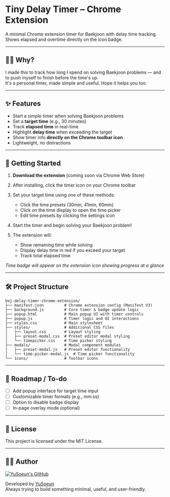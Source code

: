 # Tiny Delay Timer – Chrome Extension

A minimal Chrome extension timer for Baekjoon with delay time tracking.  
Shows elapsed and overtime directly on the icon badge.

---

## 🙋‍♂️ Why?

I made this to track how long I spend on solving Baekjoon problems — and to push myself to finish before the time's up.  
It's a personal timer, made simple and useful. Hope it helps you too.

---

## ✨ Features

- Start a simple timer when solving Baekjoon problems
- Set a **target time** (e.g., 30 minutes)
- Track **elapsed time** in real-time
- Highlight **delay time** when exceeding the target
- Show timer info **directly on the Chrome toolbar icon**
- Lightweight, no distractions

---

## 🚀 Getting Started

1. **Download the extension** (coming soon via Chrome Web Store)

2. After installing, click the timer icon on your Chrome toolbar

3. Set your target time using one of these methods:
   - Click the time presets (30min, 41min, 60min)
   - Click on the time display to open the time picker
   - Edit time presets by clicking the settings icon

4. Start the timer and begin solving your Baekjoon problem!

5. The extension will:
   - Show remaining time while solving
   - Display delay time in red if you exceed your target
   - Track total elapsed time

*Time badge will appear on the extension icon showing progress at a glance*

---

## 🛠️ Project Structure

```plaintext
boj-delay-timer-chrome-extension/
├── manifest.json         # Chrome extension config (Manifest V3)
├── background.js         # Core timer & badge update logic
├── popup.html            # Main popup UI with timer controls
├── popup.js              # Timer logic and UI interactions
├── styles.css            # Main stylesheet
├── styles/               # Additional CSS files
│   ├── layout.css        # Layout styling
│   ├── preset-modal.css  # Preset editor modal styling
│   └── timepicker.css    # Time picker styling
├── modals/               # Modal component modules
│   ├── preset-modal.js   # Preset editor functionality
│   └── time-picker-modal.js  # Time picker functionality
└── icons/                # Toolbar icons
```

---

## 📌 Roadmap / To-do

- [ ] Add popup interface for target time input
- [ ] Customizable timer formats (e.g., mm:ss)
- [ ] Option to disable badge display
- [ ] In-page overlay mode (optional)

---
## 📄 License

This project is licensed under the MIT License.

---

## 🙋‍♀️ Author

[![YuSoeun's GitHub](https://github.com/YuSoeun.png?size=100)](https://github.com/YuSoeun)

Developed by [YuSoeun](https://github.com/YuSoeun)  
Always trying to build something minimal, useful, and user-friendly.
